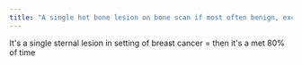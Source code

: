 ```yaml
---
title: "A single hot bone lesion on bone scan if most often benign, except when?"
---
```

It's a single sternal lesion in setting of breast cancer = then it's a met 80% of time

